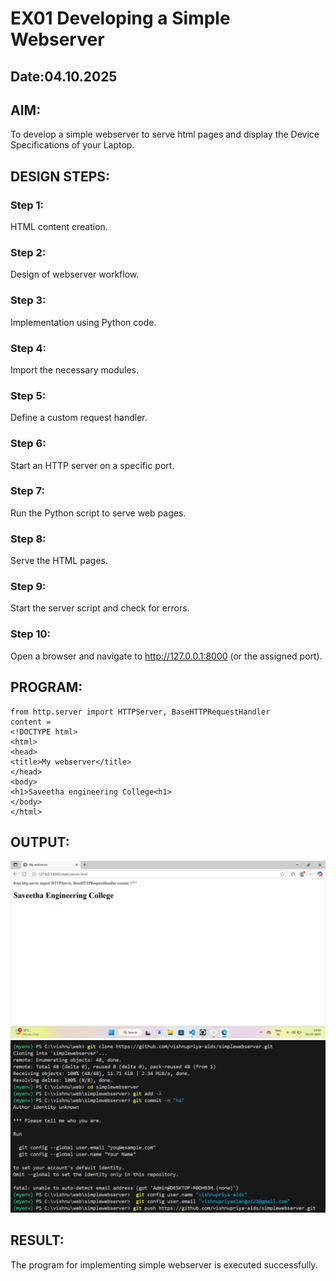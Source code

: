# EX01 Developing a Simple Webserver
## Date:04.10.2025

## AIM:
To develop a simple webserver to serve html pages and display the Device Specifications of your Laptop.

## DESIGN STEPS:
### Step 1: 
HTML content creation.

### Step 2:
Design of webserver workflow.

### Step 3:
Implementation using Python code.

### Step 4:
Import the necessary modules.

### Step 5:
Define a custom request handler.

### Step 6:
Start an HTTP server on a specific port.

### Step 7:
Run the Python script to serve web pages.

### Step 8:
Serve the HTML pages.

### Step 9:
Start the server script and check for errors.

### Step 10:
Open a browser and navigate to http://127.0.0.1:8000 (or the assigned port).

## PROGRAM:
```
from http.server import HTTPServer, BaseHTTPRequestHandler
content =
<!DOCTYPE html>
<html>
<head>
<title>My webserver</title>
</head>
<body>
<h1>Saveetha engineering College<h1>
</body>
</html>

```


## OUTPUT:
![alt text](<Screenshot 2025-10-04 194908.png>)
![alt text](<Screenshot 2025-10-04 203336.png>)

## RESULT:
The program for implementing simple webserver is executed successfully.
